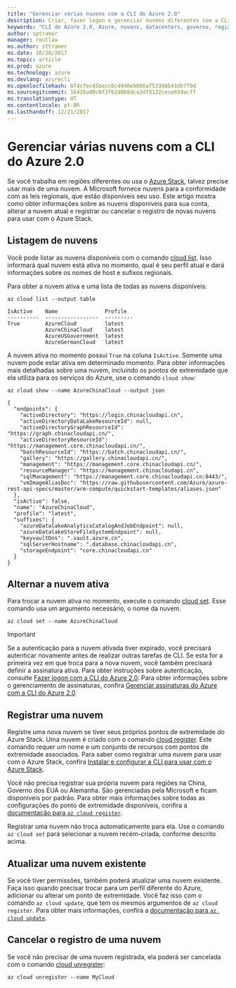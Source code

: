 ```yaml
---
title: "Gerenciar várias nuvens com a CLI do Azure 2.0"
description: Criar, fazer logon e gerenciar nuvens diferentes com a CLI do Azure 2.0.
keywords: "CLI do Azure 2.0, Azure, nuvens, datacenters, governo, região, China, Alemanha"
author: sptramer
manager: routlaw
ms.author: sttramer
ms.date: 10/20/2017
ms.topic: article
ms.prod: azure
ms.technology: azure
ms.devlang: azurecli
ms.openlocfilehash: 6f4cfec45becc0c4940e9066af53396b41db779d
ms.sourcegitcommit: 16426a08c0f2f62d0b9dca3df8132cece659acff
ms.translationtype: HT
ms.contentlocale: pt-BR
ms.lasthandoff: 12/21/2017
---
```

# <a name="managing-multiple-clouds-with-azure-cli-20"></a>Gerenciar várias nuvens com a CLI do Azure 2.0

Se você trabalha em regiões diferentes ou usa o [Azure Stack](https://docs.microsoft.com/azure/azure-stack/user/), talvez precise usar mais de uma nuvem. A Microsoft fornece nuvens para a conformidade com as leis regionais, que estão disponíveis seu uso. Este artigo mostra como obter informações sobre as nuvens disponíveis para sua conta, alterar a nuvem atual e registrar ou cancelar o registro de novas nuvens para usar com o Azure Stack.

## <a name="listing-clouds"></a>Listagem de nuvens

Você pode listar as nuvens disponíveis com o comando [cloud list](/cli/azure/cloud#list). Isso informará qual nuvem está ativa no momento, qual é seu perfil atual e dará informações sobre os nomes de host e sufixos regionais.

Para obter a nuvem ativa e uma lista de todas as nuvens disponíveis:

```azurecli
az cloud list --output table
```

```output
IsActive    Name               Profile
----------  -----------------  ---------
True        AzureCloud         latest
            AzureChinaCloud    latest
            AzureUSGovernment  latest
            AzureGermanCloud   latest
```

A nuvem ativa no momento possui `True` na coluna `IsActive`. Somente uma nuvem pode estar ativa em determinado momento. Para obter informações mais detalhadas sobre uma nuvem, incluindo os pontos de extremidade que ela utiliza para os serviços do Azure, use o comando `cloud show`:

```azurecli
az cloud show --name AzureChinaCloud --output json
```

```output
{
  "endpoints": {
    "activeDirectory": "https://login.chinacloudapi.cn",
    "activeDirectoryDataLakeResourceId": null,
    "activeDirectoryGraphResourceId": "https://graph.chinacloudapi.cn/",
    "activeDirectoryResourceId": "https://management.core.chinacloudapi.cn/",
    "batchResourceId": "https://batch.chinacloudapi.cn/",
    "gallery": "https://gallery.chinacloudapi.cn/",
    "management": "https://management.core.chinacloudapi.cn/",
    "resourceManager": "https://management.chinacloudapi.cn",
    "sqlManagement": "https://management.core.chinacloudapi.cn:8443/",
    "vmImageAliasDoc": "https://raw.githubusercontent.com/Azure/azure-rest-api-specs/master/arm-compute/quickstart-templates/aliases.json"
  },
  "isActive": false,
  "name": "AzureChinaCloud",
  "profile": "latest",
  "suffixes": {
    "azureDatalakeAnalyticsCatalogAndJobEndpoint": null,
    "azureDatalakeStoreFileSystemEndpoint": null,
    "keyvaultDns": ".vault.azure.cn",
    "sqlServerHostname": ".database.chinacloudapi.cn",
    "storageEndpoint": "core.chinacloudapi.cn"
  }
}
```

## <a name="switching-the-active-cloud"></a>Alternar a nuvem ativa

Para trocar a nuvem ativa no momento, execute o comando [cloud set](/cli/azure/cloud#set). Esse comando usa um argumento necessário, o nome da nuvem.

```azurecli
az cloud set --name AzureChinaCloud
```

> [!IMPORTANT]
> Se a autenticação para a nuvem ativada tiver expirado, você precisará autenticar novamente antes de realizar outras tarefas de CLI. Se esta for a primeira vez em que troca para a nova nuvem, você também precisará definir a assinatura ativa.
> Para obter instruções sobre autenticação, consulte [Fazer logon com a CLI do Azure 2.0](authenticate-azure-cli.md). Para obter informações sobre o gerenciamento de assinaturas, confira [Gerenciar assinaturas do Azure com a CLI do Azure 2.0](manage-azure-subscriptions-azure-cli.md)

## <a name="register-a-cloud"></a>Registrar uma nuvem

Registre uma nova nuvem se tiver seus próprios pontos de extremidade do Azure Stack. Uma nuvem é criado com o comando [cloud register](/cli/azure/cloud#register). Este comando requer um nome e um conjunto de recursos com pontos de extremidade associados. Para saber como registrar uma nuvem para usar com o Azure Stack, confira [Instalar e configurar a CLI para usar com o Azure Stack](/azure/azure-stack/user/azure-stack-connect-cli#connect-to-azure-stack).

Você não precisa registrar sua própria nuvem para regiões na China, Governo dos EUA ou Alemanha. São gerenciadas pela Microsoft e ficam disponíveis por padrão.  Para obter mais informações sobre todas as configurações do ponto de extremidade disponíveis, confira a [documentação para `az cloud register`](/cli/azure/cloud?view=azure-cli-latest#az_cloud_register).

Registrar uma nuvem não troca automaticamente para ela. Use o comando `az cloud set` para selecionar a nuvem recém-criada, conforme descrito acima.

## <a name="update-an-existing-cloud"></a>Atualizar uma nuvem existente

Se você tiver permissões, também poderá atualizar uma nuvem existente. Faça isso quando precisar trocar para um perfil diferente do Azure, adicionar ou alterar um ponto de extremidade.
Você faz isso com o comando `az cloud update`, que tem os mesmos argumentos de `az cloud register`. Para obter mais informações, confira a [documentação para `az cloud update`](/cli/azure/cloud?view=azure-cli-latest#az_cloud_update).

## <a name="unregister-a-cloud"></a>Cancelar o registro de uma nuvem

Se você não precisar de uma nuvem registrada, ela poderá ser cancelada com o comando [cloud unregister](/cli/azure/cloud#unregister):

```azurecli
az cloud unregister --name MyCloud
```
